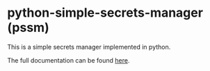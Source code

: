 # python-simple-secrets-manager (pssm)

This is a simple secrets manager implemented in python.

The full documentation can be found [here](https://www.harttraveller/pssm).

